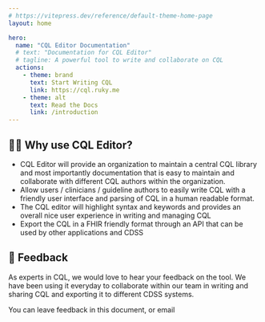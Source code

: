 ```yaml
---
# https://vitepress.dev/reference/default-theme-home-page
layout: home

hero:
  name: "CQL Editor Documentation"
  # text: "Documentation for CQL Editor"
  # tagline: A powerful tool to write and collaborate on CQL
  actions:
    - theme: brand
      text: Start Writing CQL
      link: https://cql.ruky.me
    - theme: alt
      text: Read the Docs
      link: /introduction
---
```


## 🙋‍♂️ Why use CQL Editor?

- CQL Editor will provide an organization to maintain a central CQL library and most importantly documentation that is easy to maintain and collaborate with different CQL authors within the organization.
- Allow users / clinicians / guideline authors to easily write CQL with a friendly user interface and parsing of CQL in a human readable format.
- The CQL editor will highlight syntax and keywords and provides an overall nice user experience in writing and managing CQL
- Export the CQL in a FHIR friendly format through an API that can be used by other applications and CDSS

## 💬 Feedback

As experts in CQL, we would love to hear your feedback on the tool. We have been using it everyday to collaborate within our team in writing and sharing CQL and exporting it to different CDSS systems.

You can leave feedback in this document, or email
